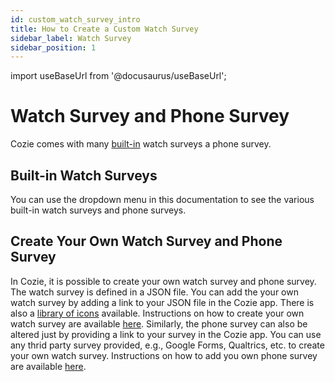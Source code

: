 ```yaml
---
id: custom_watch_survey_intro
title: How to Create a Custom Watch Survey
sidebar_label: Watch Survey
sidebar_position: 1
---
```


import useBaseUrl from '@docusaurus/useBaseUrl';

# Watch Survey and Phone Survey

Cozie comes with many [built-in](surveys/04_dd_ws_thermal_short.md) watch surveys a phone survey.

## Built-in Watch Surveys

You can use the dropdown menu in this documentation to see the various built-in watch surveys and phone surveys.

## Create Your Own Watch Survey and Phone Survey

In Cozie, it is possible to create your own watch survey and phone survey.
The watch survey is defined in a JSON file. You can add the your own watch survey by adding a link to your JSON file in the Cozie app. There is also a [library of icons](watch_survey_icons) available. Instructions on how to create your own watch survey are available [here](custom_watch_survey).
Similarly, the phone survey can also be altered just by providing a link to your survey in the Cozie app. You can use any thrid party survey provided, e.g., Google Forms, Qualtrics, etc. to create your own watch survey. Instructions on how to add you own phone survey are available [here](custom_watch_survey).
